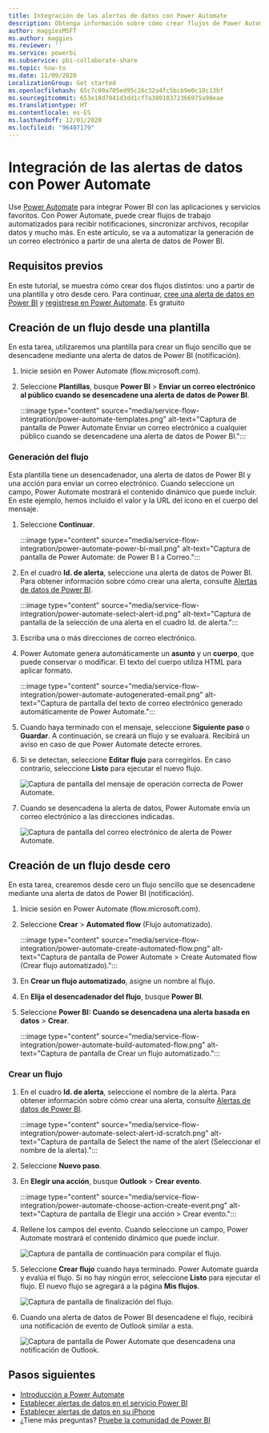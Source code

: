 ```yaml
---
title: Integración de las alertas de datos con Power Automate
description: Obtenga información sobre cómo crear flujos de Power Automate desencadenados por alertas de datos de Power BI.
author: maggiesMSFT
ms.author: maggies
ms.reviewer: ''
ms.service: powerbi
ms.subservice: pbi-collaborate-share
ms.topic: how-to
ms.date: 11/09/2020
LocalizationGroup: Get started
ms.openlocfilehash: 65c7c00a705ed95c26c32a4fc5bcb9e0c18c13bf
ms.sourcegitcommit: 653e18d7041d3dd1cf7a38010372366975a98eae
ms.translationtype: HT
ms.contentlocale: es-ES
ms.lasthandoff: 12/01/2020
ms.locfileid: "96407179"
---
```

# <a name="integrate-data-alerts-with-power-automate"></a>Integración de las alertas de datos con Power Automate

Use [Power Automate](/power-automate/getting-started) para integrar Power BI con las aplicaciones y servicios favoritos. Con Power Automate, puede crear flujos de trabajo automatizados para recibir notificaciones, sincronizar archivos, recopilar datos y mucho más. En este artículo, se va a automatizar la generación de un correo electrónico a partir de una alerta de datos de Power BI.

## <a name="prerequisites"></a>Requisitos previos
En este tutorial, se muestra cómo crear dos flujos distintos: uno a partir de una plantilla y otro desde cero. Para continuar, [cree una alerta de datos en Power BI](../create-reports/service-set-data-alerts.md) y [regístrese en Power Automate](https://flow.microsoft.com/#home-signup). Es gratuito

## <a name="create-a-flow-from-a-template"></a>Creación de un flujo desde una plantilla
En esta tarea, utilizaremos una plantilla para crear un flujo sencillo que se desencadene mediante una alerta de datos de Power BI (notificación).

1. Inicie sesión en Power Automate (flow.microsoft.com).
2. Seleccione **Plantillas**, busque **Power BI** > **Enviar un correo electrónico al público cuando se desencadene una alerta de datos de Power BI**.
   
    :::image type="content" source="media/service-flow-integration/power-automate-templates.png" alt-text="Captura de pantalla de Power Automate Enviar un correo electrónico a cualquier público cuando se desencadene una alerta de datos de Power BI.":::

### <a name="build-the-flow"></a>Generación del flujo
Esta plantilla tiene un desencadenador, una alerta de datos de Power BI y una acción para enviar un correo electrónico. Cuando seleccione un campo, Power Automate mostrará el contenido dinámico que puede incluir.  En este ejemplo, hemos incluido el valor y la URL del icono en el cuerpo del mensaje.

1. Seleccione **Continuar**.

    :::image type="content" source="media/service-flow-integration/power-automate-power-bi-mail.png" alt-text="Captura de pantalla de Power Automate: de Power B I a Correo.":::

1. En el cuadro **Id. de alerta**, seleccione una alerta de datos de Power BI. Para obtener información sobre cómo crear una alerta, consulte [Alertas de datos de Power BI](../create-reports/service-set-data-alerts.md).
   
    :::image type="content" source="media/service-flow-integration/power-automate-select-alert-id.png" alt-text="Captura de pantalla de la selección de una alerta en el cuadro Id. de alerta.":::
2. Escriba una o más direcciones de correo electrónico.

3. Power Automate genera automáticamente un **asunto** y un **cuerpo**, que puede conservar o modificar. El texto del cuerpo utiliza HTML para aplicar formato.

    :::image type="content" source="media/service-flow-integration/power-automate-autogenerated-email.png" alt-text="Captura de pantalla del texto de correo electrónico generado automáticamente de Power Automate.":::

1. Cuando haya terminado con el mensaje, seleccione **Siguiente paso** o **Guardar**.  A continuación, se creará un flujo y se evaluará.  Recibirá un aviso en caso de que Power Automate detecte errores.
2. Si se detectan, seleccione **Editar flujo** para corregirlos. En caso contrario, seleccione **Listo** para ejecutar el nuevo flujo.
   
   ![Captura de pantalla del mensaje de operación correcta de Power Automate.](media/service-flow-integration/power-bi-flow-running.png)
5. Cuando se desencadena la alerta de datos, Power Automate envía un correo electrónico a las direcciones indicadas.  
   
   ![Captura de pantalla del correo electrónico de alerta de Power Automate.](media/service-flow-integration/power-bi-flow-email2.png)

## <a name="create-a-flow-from-scratch"></a>Creación de un flujo desde cero
En esta tarea, crearemos desde cero un flujo sencillo que se desencadene mediante una alerta de datos de Power BI (notificación).

1. Inicie sesión en Power Automate (flow.microsoft.com).
2. Seleccione **Crear** > **Automated flow** (Flujo automatizado).

    :::image type="content" source="media/service-flow-integration/power-automate-create-automated-flow.png" alt-text="Captura de pantalla de Power Automate > Create Automated flow (Crear flujo automatizado).":::   
3. En **Crear un flujo automatizado**, asigne un nombre al flujo.
1. En **Elija el desencadenador del flujo**, busque **Power BI**.
1. Seleccione **Power BI: Cuando se desencadena una alerta basada en datos** > **Crear**.

    :::image type="content" source="media/service-flow-integration/power-automate-build-automated-flow.png" alt-text="Captura de pantalla de Crear un flujo automatizado.":::

### <a name="build-your-flow"></a>Crear un flujo
1. En el cuadro **Id. de alerta**, seleccione el nombre de la alerta. Para obtener información sobre cómo crear una alerta, consulte [Alertas de datos de Power BI](../create-reports/service-set-data-alerts.md).

    :::image type="content" source="media/service-flow-integration/power-automate-select-alert-id-scratch.png" alt-text="Captura de pantalla de Select the name of the alert (Seleccionar el nombre de la alerta).":::   

2. Seleccione **Nuevo paso**.
   
3. En **Elegir una acción**, busque **Outlook** > **Crear evento**.

    :::image type="content" source="media/service-flow-integration/power-automate-choose-action-create-event.png" alt-text="Captura de pantalla de Elegir una acción > Crear evento.":::   
4. Rellene los campos del evento. Cuando seleccione un campo, Power Automate mostrará el contenido dinámico que puede incluir.
   
   ![Captura de pantalla de continuación para compilar el flujo.](media/service-flow-integration/power-bi-flow-event.png)
5. Seleccione **Crear flujo** cuando haya terminado.  Power Automate guarda y evalúa el flujo. Si no hay ningún error, seleccione **Listo** para ejecutar el flujo.  El nuevo flujo se agregará a la página **Mis flujos**.
   
   ![Captura de pantalla de finalización del flujo.](media/service-flow-integration/power-bi-flow-running.png)
6. Cuando una alerta de datos de Power BI desencadene el flujo, recibirá una notificación de evento de Outlook similar a esta.
   
    ![Captura de pantalla de Power Automate que desencadena una notificación de Outlook.](media/service-flow-integration/power-bi-flow-notice.png)

## <a name="next-steps"></a>Pasos siguientes
* [Introducción a Power Automate](/power-automate/getting-started/)
* [Establecer alertas de datos en el servicio Power BI](../create-reports/service-set-data-alerts.md)
* [Establecer alertas de datos en su iPhone](../consumer/mobile/mobile-set-data-alerts-in-the-mobile-apps.md)
* ¿Tiene más preguntas? [Pruebe la comunidad de Power BI](https://community.powerbi.com/)
